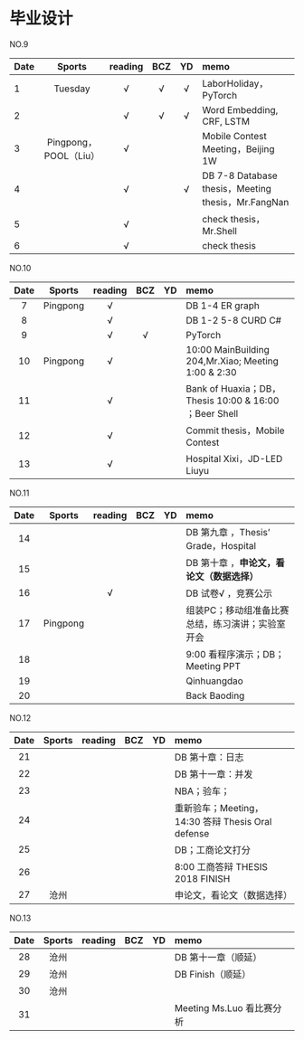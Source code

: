 # 毕业设计
NO.9 

| Date  | Sports | reading | BCZ | YD | memo | 
| :--- | :---: | :---: | :---: | :---: | :--- | 
| 1 | Tuesday | √ | √ | √ | LaborHoliday，PyTorch | 
| 2 |  | √ | √ | √  | Word Embedding, CRF, LSTM | 
| 3 | Pingpong，POOL（Liu） | √ |  |  | Mobile Contest Meeting，Beijing 1W | 
| 4 |  | √ |  | √  | DB 7-8 Database thesis，Meeting thesis，Mr.FangNan | 
| 5 |  | √ |  |  | check thesis，Mr.Shell | 
| 6 |  | √ |  |  | check thesis | 

NO.10

| Date  | Sports | reading | BCZ | YD | memo | 
| :---: | :---: | :---: | :---: | :---: | :--- | 
| 7 | Pingpong | √ |  |  | DB 1-4 ER graph | 
| 8 |  | √ |  |  | DB 1-2 5-8 CURD C# | 
| 9 |  | √ | √ |  | PyTorch |   
| 10 | Pingpong | √ |  |  | 10:00 MainBuilding 204,Mr.Xiao; Meeting 1:00 & 2:30  | 
| 11 |  | √ |  |  | Bank of Huaxia；DB，Thesis 10:00 & 16:00 ；Beer Shell| 
| 12 |  | √ |  |  | Commit thesis，Mobile Contest | 
| 13 |  | √ |  |  | Hospital Xixi，JD-LED Liuyu | 

NO.11

| Date  | Sports | reading | BCZ | YD | memo | 
| :---: | :---: | :---: | :---: | :---: | :--- | 
| 14 |  |  |  |  | DB 第九章 ，Thesis’ Grade，Hospital| 
| 15 |  |  |  |  | DB 第十章 ，**申论文，看论文（数据选择）**| 
| 16 |  | √ |  |  | DB 试卷√ ，竞赛公示| 
| 17 | Pingpong |  |  |  | 组装PC；移动组准备比赛总结，练习演讲；实验室开会 | 
| 18 |  |  |  |  | 9:00 看程序演示；DB；Meeting PPT | 
| 19 |  |  |  |  | Qinhuangdao |  
| 20 |  |  |  |  | Back Baoding | 

NO.12

| Date  | Sports | reading | BCZ | YD | memo | 
| :---: | :---: | :---: | :---: | :---: | :--- | 
| 21 |  |  |  |  | DB 第十章：日志 | 
| 22 |  |  |  |  | DB 第十一章：并发 | 
| 23 |  |  |  |  | NBA；验车； | 
| 24 |  |  |  |  | 重新验车；Meeting， 14:30 答辩 Thesis Oral defense | 
| 25 |  |  |  |  | DB；工商论文打分 | 
| 26 |  |  |  |  | 8:00 工商答辩 THESIS 2018 FINISH | 
| 27 | 沧州 |  |  |  | 申论文，看论文（数据选择） | 

NO.13

| Date  | Sports | reading | BCZ | YD | memo | 
| :---: | :---: | :---: | :---: | :---: | :--- | 
| 28 | 沧州 |  |  |  | DB 第十一章（顺延） | 
| 29 | 沧州 |  |  |  | DB Finish（顺延）|  
| 30 | 沧州 |  |  |  |  | 
| 31 |  |  |  |  | Meeting Ms.Luo 看比赛分析 | 


